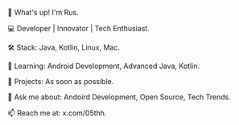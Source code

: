 👋 What's up! I'm Rus.

💻 Developer | Innovator | Tech Enthusiast.

🛠 Stack: Java, Kotlin, Linux, Mac.

🌱 Learning: Android Development, Advanced Java, Kotlin.

🚀 Projects: As soon as possible.

💬 Ask me about: Andoird Development, Open Source, Tech Trends.

📫 Reach me at: x.com/05thh.

